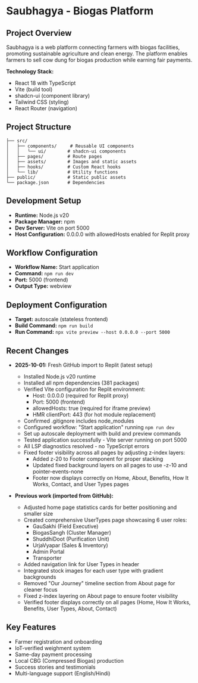 # Saubhagya - Biogas Platform

## Project Overview
Saubhagya is a web platform connecting farmers with biogas facilities, promoting sustainable agriculture and clean energy. The platform enables farmers to sell cow dung for biogas production while earning fair payments.

**Technology Stack:**
- React 18 with TypeScript
- Vite (build tool)
- shadcn-ui (component library)
- Tailwind CSS (styling)
- React Router (navigation)

## Project Structure
```
├── src/
│   ├── components/     # Reusable UI components
│   │   └── ui/        # shadcn-ui components
│   ├── pages/         # Route pages
│   ├── assets/        # Images and static assets
│   ├── hooks/         # Custom React hooks
│   └── lib/           # Utility functions
├── public/            # Static public assets
└── package.json       # Dependencies
```

## Development Setup
- **Runtime:** Node.js v20
- **Package Manager:** npm
- **Dev Server:** Vite on port 5000
- **Host Configuration:** 0.0.0.0 with allowedHosts enabled for Replit proxy

## Workflow Configuration
- **Workflow Name:** Start application
- **Command:** `npm run dev`
- **Port:** 5000 (frontend)
- **Output Type:** webview

## Deployment Configuration
- **Target:** autoscale (stateless frontend)
- **Build Command:** `npm run build`
- **Run Command:** `npx vite preview --host 0.0.0.0 --port 5000`

## Recent Changes
- **2025-10-01:** Fresh GitHub import to Replit (latest setup)
  - Installed Node.js v20 runtime
  - Installed all npm dependencies (381 packages)
  - Verified Vite configuration for Replit environment:
    * Host: 0.0.0.0 (required for Replit proxy)
    * Port: 5000 (frontend)
    * allowedHosts: true (required for iframe preview)
    * HMR clientPort: 443 (for hot module replacement)
  - Confirmed .gitignore includes node_modules
  - Configured workflow: "Start application" running `npm run dev`
  - Set up autoscale deployment with build and preview commands
  - Tested application successfully - Vite server running on port 5000
  - All LSP diagnostics resolved - no TypeScript errors
  - Fixed footer visibility across all pages by adjusting z-index layers:
    * Added z-20 to Footer component for proper stacking
    * Updated fixed background layers on all pages to use -z-10 and pointer-events-none
    * Footer now displays correctly on Home, About, Benefits, How It Works, Contact, and User Types pages
  
- **Previous work (imported from GitHub):**
  - Adjusted home page statistics cards for better positioning and smaller size
  - Created comprehensive UserTypes page showcasing 6 user roles:
    * GauSakhi (Field Executive)
    * BiogasSangh (Cluster Manager)
    * ShuddhiDoot (Purification Unit)
    * UrjaVyapar (Sales & Inventory)
    * Admin Portal
    * Transporter
  - Added navigation link for User Types in header
  - Integrated stock images for each user type with gradient backgrounds
  - Removed "Our Journey" timeline section from About page for cleaner focus
  - Fixed z-index layering on About page to ensure footer visibility
  - Verified footer displays correctly on all pages (Home, How It Works, Benefits, User Types, About, Contact)

## Key Features
- Farmer registration and onboarding
- IoT-verified weighment system
- Same-day payment processing
- Local CBG (Compressed Biogas) production
- Success stories and testimonials
- Multi-language support (English/Hindi)
